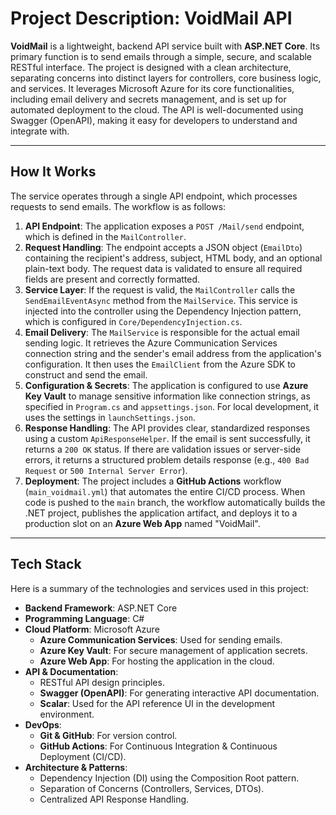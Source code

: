 
# Project Description: VoidMail API

**VoidMail** is a lightweight, backend API service built with **ASP.NET Core**. Its primary function is to send emails through a simple, secure, and scalable RESTful interface. The project is designed with a clean architecture, separating concerns into distinct layers for controllers, core business logic, and services. It leverages Microsoft Azure for its core functionalities, including email delivery and secrets management, and is set up for automated deployment to the cloud. The API is well-documented using Swagger (OpenAPI), making it easy for developers to understand and integrate with.

---

## How It Works

The service operates through a single API endpoint, which processes requests to send emails. The workflow is as follows:

1. **API Endpoint**: The application exposes a `POST /Mail/send` endpoint, which is defined in the `MailController`.
2. **Request Handling**: The endpoint accepts a JSON object (`EmailDto`) containing the recipient's address, subject, HTML body, and an optional plain-text body. The request data is validated to ensure all required fields are present and correctly formatted.
3. **Service Layer**: If the request is valid, the `MailController` calls the `SendEmailEventAsync` method from the `MailService`. This service is injected into the controller using the Dependency Injection pattern, which is configured in `Core/DependencyInjection.cs`.
4. **Email Delivery**: The `MailService` is responsible for the actual email sending logic. It retrieves the Azure Communication Services connection string and the sender's email address from the application's configuration. It then uses the `EmailClient` from the Azure SDK to construct and send the email.
5. **Configuration & Secrets**: The application is configured to use **Azure Key Vault** to manage sensitive information like connection strings, as specified in `Program.cs` and `appsettings.json`. For local development, it uses the settings in `launchSettings.json`.
6. **Response Handling**: The API provides clear, standardized responses using a custom `ApiResponseHelper`. If the email is sent successfully, it returns a `200 OK` status. If there are validation issues or server-side errors, it returns a structured problem details response (e.g., `400 Bad Request` or `500 Internal Server Error`).
7. **Deployment**: The project includes a **GitHub Actions** workflow (`main_voidmail.yml`) that automates the entire CI/CD process. When code is pushed to the `main` branch, the workflow automatically builds the .NET project, publishes the application artifact, and deploys it to a production slot on an **Azure Web App** named "VoidMail".

---

## Tech Stack

Here is a summary of the technologies and services used in this project:

* **Backend Framework**: ASP.NET Core
* **Programming Language**: C#
* **Cloud Platform**: Microsoft Azure
  * **Azure Communication Services**: Used for sending emails.
  * **Azure Key Vault**: For secure management of application secrets.
  * **Azure Web App**: For hosting the application in the cloud.
* **API & Documentation**:
  * RESTful API design principles.
  * **Swagger (OpenAPI)**: For generating interactive API documentation.
  * **Scalar**: Used for the API reference UI in the development environment.
* **DevOps**:
  * **Git & GitHub**: For version control.
  * **GitHub Actions**: For Continuous Integration & Continuous Deployment (CI/CD).
* **Architecture & Patterns**:
  * Dependency Injection (DI) using the Composition Root pattern.
  * Separation of Concerns (Controllers, Services, DTOs).
  * Centralized API Response Handling.
